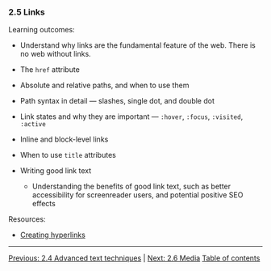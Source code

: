 ### 2.5 Links

Learning outcomes:

- Understand why links are the fundamental feature of the web. There is no web without links.

- The `href` attribute

- Absolute and relative paths, and when to use them

- Path syntax in detail — slashes, single dot, and double dot

- Link states and why they are important — `:hover`, `:focus`, `:visited`, `:active`

- Inline and block-level links

- When to use `title` attributes

- Writing good link text

  - Understanding the benefits of good link text, such as better accessibility for screenreader users, and potential positive SEO effects

Resources:

- [Creating hyperlinks](https://developer.mozilla.org/docs/Learn/HTML/Introduction_to_HTML/Creating_hyperlinks)

---

[Previous: 2.4 Advanced text techniques](/curriculum/2-core/1-standards-and-semantics/2-4-advanced-text-techniques.md) | [Next: 2.6 Media](/curriculum/2-core/1-standards-and-semantics/2-6-media.md)
[Table of contents](/TOC.md)